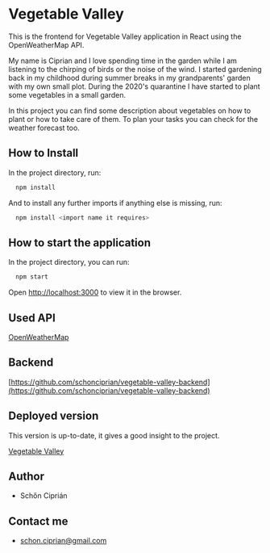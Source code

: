 # Vegetable Valley

This is the frontend for Vegetable Valley application in React using the OpenWeatherMap API.

My name is Ciprian and I love spending time in the garden while I am listening to the chirping of birds or the noise of the wind. 
I started gardening back in my childhood during summer breaks in my grandparents' garden with my own small plot. 
During the 2020's quarantine I have started to plant some vegetables in a small garden. 

In this project you can find some description about vegetables on how to plant or how to take care of them. 
To plan your tasks you can check for the weather forecast too.

## How to Install

In the project directory, run:

```bash
  npm install
```

And to install any further imports if anything else is missing, run:

```bash
  npm install <import name it requires>
```

## How to start the application

In the project directory, you can run:

```bash
  npm start
```

Open [http://localhost:3000](http://localhost:3000) to view it in the browser.

## Used API

[OpenWeatherMap](https://openweathermap.org/)

## Backend

[https://github.com/schonciprian/vegetable-valley-backend](https://github.com/schonciprian/vegetable-valley-backend)

## Deployed version
This version is up-to-date, it gives a good insight to the project.

[Vegetable Valley](https://vegetable-valley.netlify.app/)

## Author

- Schőn Ciprián

## Contact me

- schon.ciprian@gmail.com